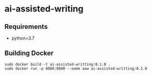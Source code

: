 # ai-assisted-writing

## Requirements
- python=3.7

## Building Docker
```angular2html
sudo docker build -t ai-assisted-writting:0.1.0 .
sudo docker run -p 8080:8080 --name aaw ai-assisted-writting:0.1.0

```